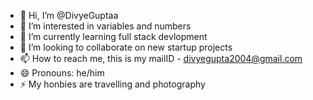- 👋 Hi, I’m @DivyeGuptaa
- 👀 I’m interested in variables and numbers
- 🌱 I’m currently learning full stack devlopment
- 💞️ I’m looking to collaborate on new startup projects
- 📫 How to reach me, this is my mailID - divyegupta2004@gmail.com
- 😄 Pronouns: he/him
- ⚡ My honbies are travelling and photography

<!---
DivyeGuptaa/DivyeGuptaa is a ✨ special ✨ repository because its `README.md` (this file) appears on your GitHub profile.
You can click the Preview link to take a look at your changes.
--->

